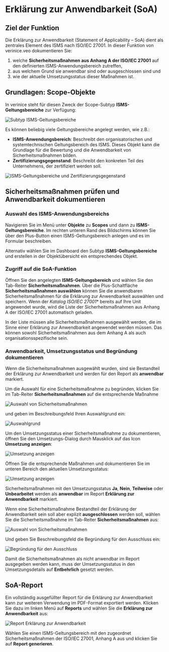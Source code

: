 <!-- © 2025 The Project Contributors - see AUTHORS.txt -->
# Erklärung zur Anwendbarkeit (SoA)

## Ziel der Funktion

Die Erklärung zur Anwendbarkeit (Statement of Applicability – SoA) dient als zentrales Element des ISMS nach ISO/IEC 27001. In dieser Funktion von verinice.veo dokumentieren Sie:

1. welche **Sicherheitsmaßnahmen aus Anhang A der ISO/IEC 27001** auf den definierten ISMS-Anwendungsbereich zutreffen,
1. aus welchem Grund sie anwendbar sind oder ausgeschlossen sind und
1. wie der aktuelle Umsetzungsstatus dieser Maßnahmen ist.

## Grundlagen: Scope-Objekte

In verinice steht für diesen Zweck der Scope-Subtyp **ISMS-Geltungsbereiche** zur Verfügung:

![Subtyp ISMS-Geltungsbereiche](/assets/domain-iso/verinice-39-subtype-scope.de.png)

Es können beliebig viele Geltungsbereiche angelegt werden, wie z.B.:

- **ISMS-Anwendungsbereich**: Beschreibt den organisatorischen und systemtechnischen Geltungsbereich des ISMS. Dieses Objekt kann die Grundlage für die Bewertung und die Anwendbarkeit von Sicherheitsmaßnahmen bilden.
- **Zertifizierungsgegenstand**: Beschreibt den konkreten Teil des Unternehmens, der zertifiziert werden soll. 

![ISMS-Geltungsbereiche und Zertifizierungsgegenstand](/assets/domain-iso/verinice-39-two-scopes.de.png)

## Sicherheitsmaßnahmen prüfen und Anwendbarkeit dokumentieren

### Auswahl des ISMS-Anwendungsbereichs

Navigieren Sie im Menü unter **Objekte** zu **Scopes** und dann zu **ISMS-Geltungsbereiche**. Im rechten unteren Rand des Bildschirms können Sie über den Plus-Button einen ISMS-Geltungsbereich anlegen und es im Formular beschreiben.

Alternativ wählen Sie im Dashboard den Subtyp **ISMS-Geltungsbereiche** und erstellen in der Objektübersicht ein entsprechendes Objekt.

### Zugriff auf die SoA-Funktion

Öffnen Sie den angelegten **ISMS-Geltungsbereich** und wählen Sie den Tab-Reiter **Sicherheitsmaßnahmen**. Über die Plus-Schaltfläche **Sicherheitsmaßnahmen auswählen** können Sie die anwendbaren Sicherheitsmaßnahmen für die Erklärung zur Anwendbarkeit auswählen und speichern. Wenn der *Katalog ISO/IEC 27001** bereits auf Ihre Unit angewendet wurde, wird die Liste der Sicherheitsmaßnahmen aus Anhang A der ISO/IEC 27001 automatisch geladen.

In der Liste müssen alle Sicherheitsmaßnahmen ausgewählt werden, die im Sinne einer Erklärung zur Anwendbarkeit angewendet werden müssen. Das können sowohl Sicherheitsmaßnahmen aus dem Anhang A als auch organisationsspezifische sein.

### Anwendbarkeit, Umsetzungsstatus und Begründung dokumentieren

Wenn die Sicherheitsmaßnahmen ausgewählt wurden, sind sie Bestandteil der Erklärung zur Anwendbarkeit und werden für den Report als **anwendbar** markiert. 

Um die Auswahl für eine Sicherheitsmaßnahme zu begründen, klicken Sie im Tab-Reiter **Sicherheitsmaßnahmen** auf die entsprechende Maßnahme

![Auswahl von Sicherheitsmaßnahmen](/assets/domain-iso/verinice-39-select-control.de.png)

und geben im Beschreibungsfeld Ihren Auswahlgrund ein:

![Auswahlgrund](/assets/domain-iso/verinice-39-select-reason.de.png)

Um den Umsetzungsstatus einer Sicherheitsmaßnahme zu dokumentieren, öffnen Sie den Umsetzungs-Dialog durch Mausklick auf das Icon **Umsetzung anzeigen**:

![Umsetzung anzeigen](/assets/domain-iso/verinice-39-show-implementation.de.png)

Öffnen Sie die entsprechende Maßnahmen und dokumentieren Sie im unteren Bereich den aktuellen Umsetzungsstatus:

![Umsetzung anzeigen](/assets/domain-iso/verinice-39-implementation-status.de.png)

Sicherheitsmaßnahmen mit den Umsetzungsstatus **Ja**, **Nein**, **Teilweise** oder **Unbearbeitet** werden als **anwendbar** im Report **Erklärung zur Anwendbarkeit** markiert.

Wenn eine Sicherheitsmaßnahme Bestandteil der Erklärung der Anwendbarkeit sein soll aber explizit **ausgeschlossen** werden soll, wählen Sie die Sicherheitsmaßnahme im Tab-Reiter **Sicherheitsmaßnahmen** aus:

![Auswahl von Sicherheitsmaßnahmen](/assets/domain-iso/verinice-39-document-exclusion.de.png)

Und geben Sie Beschreibungsfeld die Begründung für den Ausschluss ein:

![Begründung für den Ausschluss](/assets/domain-iso/verinice-39-description-exclusion.de.png)

Damit die Sicherheitsmaßnahmen als nicht anwendbar im Report ausgegeben werden kann, muss der Umsetzungsstatus in den Umsetzungsdetails auf **Entbehrlich** gesetzt werden.

## SoA-Report

Ein vollständig ausgefüllter Report für die Erklärung zur Anwendbarkeit kann zur weiteren Verwendung im PDF-Format exportiert werden. Klicken Sie dazu im linken Menü auf **Reports** und wählen Sie die **Erklärung zur Anwendbarkeit** aus:

![Report Erklärung zur Anwendbarkeit](/assets/domain-iso/verinice-39-report-soa.de.png)

Wählen Sie einen ISMS-Geltungsbereich mit den zugeordnet Sicherheitsmaßnahmen der ISO/IEC 27001, Anhang A aus und klicken Sie auf **Report generieren**.
